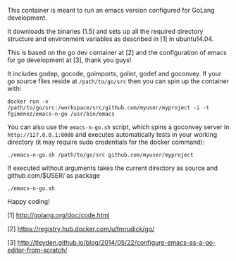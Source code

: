 This container is meant to run an emacs version configured for GoLang development.

It downloads the binaries (1.5) and sets up all the required directory structure and environment variables as described in [1] in ubuntu14.04.

This is based on the go dev container at [2] and the configuration of emacs for go development at [3], thank you guys!

It includes godep, gocode, goimports, golint, godef and goconvey. If your go source files reside at `/path/to/go/src` then you can spin up the container with:

    docker run -v /path/to/go/src:/workspace/src/github.com/myuser/myproject -i -t fgimenez/emacs-n-go /usr/bin/emacs

You can also use the `emacs-n-go.sh` script, which spins a goconvey server in `http://127.0.0.1:8080` and executes automatically tests in your working directory (it may require sudo credentials for the docker command):

    ./emacs-n-go.sh /path/to/go/src github.com/myuser/myproject

If executed without arguments takes the current directory as source and github.com/$USER/<current directory basename> as package

    ./emacs-n-go.sh

Happy coding!

[1] http://golang.org/doc/code.html

[2] https://registry.hub.docker.com/u/tmrudick/go/

[3] http://tleyden.github.io/blog/2014/05/22/configure-emacs-as-a-go-editor-from-scratch/

